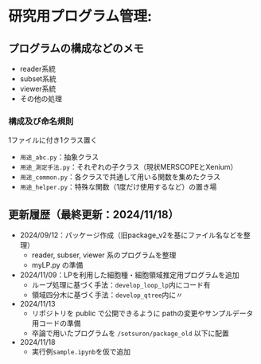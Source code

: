 # 研究用プログラム管理: 

## プログラムの構成などのメモ
- reader系統
- subset系統
- viewer系統
- その他の処理

### 構成及び命名規則
1ファイルに付き1クラス置く
- `用途_abc.py`：抽象クラス
- `用途_測定手法.py`：それぞれの子クラス（現状MERSCOPEとXenium）
- `用途_common.py`：各クラスで共通して用いる関数を集めたクラス
- `用途_helper.py`：特殊な関数（1度だけ使用するなど）の置き場


## 更新履歴（最終更新：2024/11/18）
- 2024/09/12：パッケージ作成（旧package_v2を基にファイル名などを整理）
  - reader, subser, viewer 系のプログラムを整理
  - myLP.py の準備
- 2024/11/09：LPを利用した細胞種・細胞領域推定用プログラムを追加
  - ループ処理に基づく手法：`develop_loop_lp`内にコード有
  - 領域四分木に基づく手法：`develop_qtree`内に〃
- 2024/11/13
  - リポジトリを public で公開できるように pathの変更やサンプルデータ用コードの準備
  - 卒論で用いたプログラムを `/sotsuron/package_old` 以下に配置
- 2024/11/18
  - 実行例`sample.ipynb`を仮で追加




